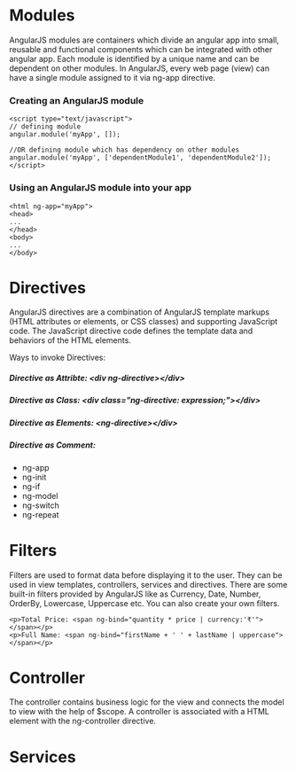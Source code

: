 # Modules
AngularJS modules are containers which divide an angular app into small, reusable and functional components which can be integrated with other angular app. 
Each module is identified by a unique name and can be dependent on other modules. In AngularJS, every web page (view) can have a single module assigned to it via ng-app directive.

### Creating an AngularJS module
```
<script type="text/javascript"> 
// defining module 
angular.module('myApp', []); 
 
//OR defining module which has dependency on other modules 
angular.module('myApp', ['dependentModule1', 'dependentModule2']); 
</script>
```

### Using an AngularJS module into your app
```
<html ng-app="myApp"> 
<head> 
... 
</head> 
<body> 
... 
</body>
```

# Directives
AngularJS directives are a combination of AngularJS template markups (HTML attributes or elements, or CSS classes) and supporting JavaScript code. The JavaScript directive code defines the template data and behaviors of the HTML elements.

Ways to invoke Directives:
##### Directive as Attribte: \<div ng-directive>\</div>
##### Directive as Class: \<div class="ng-directive: expression;">\</div>
##### Directive as Elements: \<ng-directive>\</div>
##### Directive as Comment: <!-- directive: ng-directive expression -->

- ng-app
- ng-init
- ng-if
- ng-model
- ng-switch
- ng-repeat

# Filters
Filters are used to format data before displaying it to the user. They can be used in view templates, controllers, services and directives. There are some built-in filters provided by AngularJS like as Currency, Date, Number, OrderBy, Lowercase, Uppercase etc. You can also create your own filters.
```
<p>Total Price: <span ng-bind="quantity * price | currency:'₹'"></span></p>
<p>Full Name: <span ng-bind="firstName + ' ' + lastName | uppercase"></span></p>
```

# Controller
The controller contains business logic for the view and connects the model to view with the help of $scope. 
A controller is associated with a HTML element with the ng-controller directive.

# Services
